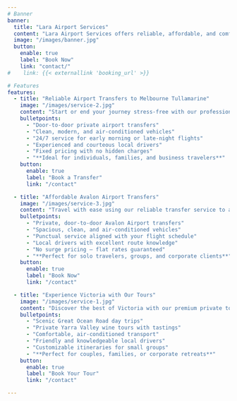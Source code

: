 ```yaml
---
# Banner
banner:
  title: "Lara Airport Services"
  content: "Lara Airport Services offers reliable, affordable, and comfortable airport transfers to and from Avalon and Melbourne Tullamarine airports. Serving suburbs across Victoria, we specialize in private and shared ride options tailored to your schedule and travel needs. With professional local drivers, upfront pricing, and door-to-door service, we make airport travel stress-free for families, business travellers, and tourists alike"
  image: "/images/banner.jpg"
  button:
    enable: true
    label: "Book Now"
    link: "contact/"
#    link: {{< externallink 'booking_url' >}}

# Features
features:
  - title: "Reliable Airport Transfers to Melbourne Tullamarine"
    image: "/images/service-2.jpg"
    content: "Start or end your journey stress-free with our professional airport transfer service to and from Melbourne Tullamarine Airport. We prioritize comfort, punctuality, and convenience."
    bulletpoints:
      - "Door-to-door private airport transfers"
      - "Clean, modern, and air-conditioned vehicles"
      - "24/7 service for early morning or late-night flights"
      - "Experienced and courteous local drivers"
      - "Fixed pricing with no hidden charges"
      - "**Ideal for individuals, families, and business travelers**"
    button:
      enable: true
      label: "Book a Transfer"
      link: "/contact"

  - title: "Affordable Avalon Airport Transfers"
    image: "/images/service-3.jpg"
    content: "Travel with ease using our reliable transfer service to and from Avalon Airport. Whether you're flying in or out, we ensure a smooth, on-time, and comfortable ride tailored to your needs."
    bulletpoints:
      - "Private, door-to-door Avalon Airport transfers"
      - "Spacious, clean, and air-conditioned vehicles"
      - "Punctual service aligned with your flight schedule"
      - "Local drivers with excellent route knowledge"
      - "No surge pricing — flat rates guaranteed"
      - "**Perfect for solo travelers, groups, and corporate clients**"
    button:
      enable: true
      label: "Book Now"
      link: "/contact"

  - title: "Experience Victoria with Our Tours"
    image: "/images/service-1.jpg"
    content: "Discover the best of Victoria with our premium private tours. Whether you're indulging in the rich flavors of local vineyards or exploring the breathtaking coastline along the Great Ocean Road, we’ve got you covered."
    bulletpoints:
      - "Scenic Great Ocean Road day trips"
      - "Private Yarra Valley wine tours with tastings"
      - "Comfortable, air-conditioned transport"
      - "Friendly and knowledgeable local drivers"
      - "Customizable itineraries for small groups"
      - "**Perfect for couples, families, or corporate retreats**"
    button:
      enable: true
      label: "Book Your Tour"
      link: "/contact"

---
```

